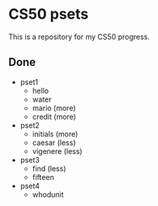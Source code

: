 # CS50 psets

This is a repository for my CS50 progress.

## Done

- pset1
  - hello
  - water
  - mario (more)
  - credit (more)
- pset2
  - initials (more)
  - caesar (less)
  - vigenere (less)
- pset3
  - find (less)
  - fifteen
- pset4
  - whodunit
